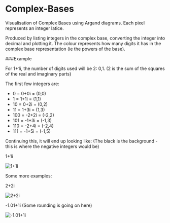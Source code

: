 Complex-Bases
=============

Visualisation of Complex Bases using Argand diagrams.
Each pixel represents an integer latice.

Produced by listing integers in the complex base, converting the integer into decimal and plotting it. The colour represents how many digits it has in the complex base representation (ie the powers of the base).

###Example

For 1+1i, the number of digits used will be 2: 0,1.  (2 is the sum of the squares of the real and imaginary parts)

The first few integers are:

* 0 = 0+0i = (0,0)
* 1 = 1+1i = (1,1)
* 10 = 0+2i = (0,2)
* 11 =  1+3i = (1,3)
* 100 = -2+2i  = (-2,2)
* 101 = -1+3i  = (-1,3)
* 110 = -2+4i  = (-2,4)
* 111 =  -1+5i = (-1,5)

Continuing this, it will end up looking like:
(The black is the background - this is where the negative integers would be)

1+1i

![1+1i](https://raw.githubusercontent.com/***REMOVED***/Complex-Bases/master/Base%20Representation/Favourites/%3C1.0%20+%201.0i%3EZ%202%5E22.jpeg)


Some more examples:

2+2i

![2+2i](https://raw.githubusercontent.com/***REMOVED***/Complex-Bases/master/Base%20Representation/Favourites/%3C2.0%20+%202.0i%3E%5B0,8%5E5.0%5D.jpeg)

-1.01+1i  (Some rounding is going on here)

![-1.01+1i](https://raw.githubusercontent.com/***REMOVED***/Complex-Bases/master/Base%20Representation/Favourites/%3C-1.01%20+%201.0i%3E%5B0,2%5E17.0%5D.jpeg)
